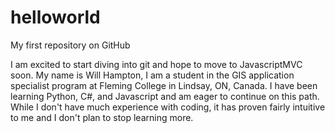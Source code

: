 # helloworld
My first repository on GitHub

I am excited to start diving into git and hope to move to JavascriptMVC soon.
My name is Will Hampton, I am a student in the GIS application specialist program at Fleming College in Lindsay, ON, Canada.
I have been learning Python, C#, and Javascript and am eager to continue on this path.
While I don't have much experience with coding, it has proven fairly intuitive to me and I don't plan to stop learning more.
